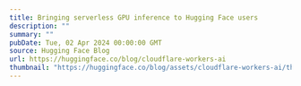 ```yaml
---
title: Bringing serverless GPU inference to Hugging Face users
description: ""
summary: ""
pubDate: Tue, 02 Apr 2024 00:00:00 GMT
source: Hugging Face Blog
url: https://huggingface.co/blog/cloudflare-workers-ai
thumbnail: "https://huggingface.co/blog/assets/cloudflare-workers-ai/thumbnail.jpg"
---
```


